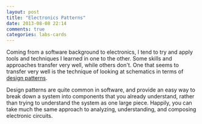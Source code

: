 ```yaml
---
layout: post
title: "Electronics Patterns"
date: 2013-08-08 22:14
comments: true
categories: labs-cards
---
```


Coming from a software background to electronics, I tend to try and apply tools and techniques I learned in one to the other. Some skills and approaches transfer very well, while others don't. One that seems to transfer very well is the technique of looking at schematics in terms of [design patterns](http://en.wikipedia.org/wiki/Software_design_pattern).

Design patterns are quite common in software, and provide an easy way to break down a system into components that you already understand, rather than trying to understand the system as one large piece. Happily, you can take much the same approach to analyzing, understanding, and composing electronic circuits.

